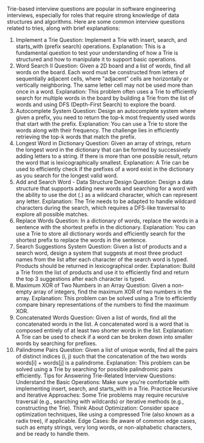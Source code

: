 Trie-based interview questions are popular in software engineering interviews, especially for roles that require strong knowledge of data structures and algorithms. Here are some common interview questions related to tries, along with brief explanations:

1. Implement a Trie
   Question: Implement a Trie with insert, search, and starts_with (prefix search) operations.
   Explanation: This is a fundamental question to test your understanding of how a Trie is structured and how to manipulate it to support basic operations.
2. Word Search II
   Question: Given a 2D board and a list of words, find all words on the board. Each word must be constructed from letters of sequentially adjacent cells, where "adjacent" cells are horizontally or vertically neighboring. The same letter cell may not be used more than once in a word.
   Explanation: This problem often uses a Trie to efficiently search for multiple words in the board by building a Trie from the list of words and using DFS (Depth-First Search) to explore the board.
3. Autocomplete System
   Question: Design an autocomplete system where given a prefix, you need to return the top-k most frequently used words that start with the prefix.
   Explanation: You can use a Trie to store the words along with their frequency. The challenge lies in efficiently retrieving the top-k words that match the prefix.
4. Longest Word in Dictionary
   Question: Given an array of strings, return the longest word in the dictionary that can be formed by successively adding letters to a string. If there is more than one possible result, return the word that is lexicographically smallest.
   Explanation: A Trie can be used to efficiently check if the prefixes of a word exist in the dictionary as you search for the longest valid word.
5. Add and Search Word - Data Structure Design
   Question: Design a data structure that supports adding new words and searching for a word with the ability to use the dot (.) as a wildcard character, which can represent any letter.
   Explanation: The Trie needs to be adapted to handle wildcard characters during the search, which requires a DFS-like traversal to explore all possible matches.
6. Replace Words
   Question: In a dictionary of words, replace the words in a sentence with the shortest prefix in the dictionary.
   Explanation: You can use a Trie to store all dictionary words and efficiently search for the shortest prefix to replace the words in the sentence.
7. Search Suggestions System
   Question: Given a list of products and a search word, design a system that suggests at most three product names from the list after each character of the search word is typed. Products should be returned in lexicographical order.
   Explanation: Build a Trie from the list of products and use it to efficiently find and return the top 3 suggestions after each character is typed.
8. Maximum XOR of Two Numbers in an Array
   Question: Given a non-empty array of integers, find the maximum XOR of two numbers in the array.
   Explanation: This problem can be solved using a Trie to efficiently compare binary representations of the numbers to find the maximum XOR.
9. Concatenated Words
   Question: Given a list of words, find all the concatenated words in the list. A concatenated word is a word that is composed entirely of at least two shorter words in the list.
   Explanation: A Trie can be used to check if a word can be broken down into smaller words by searching for prefixes.
10. Palindrome Pairs
    Question: Given a list of unique words, find all the pairs of distinct indices (i, j) such that the concatenation of the two words words[i] + words[j] is a palindrome.
    Explanation: This problem can be solved using a Trie by searching for possible palindromic pairs efficiently.
    Tips for Answering Trie-Related Interview Questions:
    Understand the Basic Operations: Make sure you're comfortable with implementing insert, search, and starts_with in a Trie.
    Practice Recursive and Iterative Approaches: Some Trie problems may require recursive traversal (e.g., searching with wildcards) or iterative methods (e.g., constructing the Trie).
    Think About Optimization: Consider space optimization techniques, like using a compressed Trie (also known as a radix tree), if applicable.
    Edge Cases: Be aware of common edge cases, such as empty strings, very long words, or non-alphabetic characters, and be ready to handle them.
